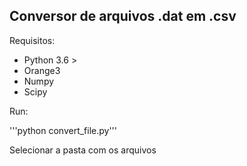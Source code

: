 Conversor de arquivos .dat em .csv
--------------

Requisitos:
- Python 3.6 >
- Orange3 
- Numpy 
- Scipy

Run:

'''python convert_file.py'''

Selecionar a pasta com os arquivos
